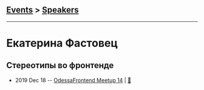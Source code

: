 ## [Events](../README.md) > [Speakers](../speakers.md)
---

# Екатерина Фастовец

## Стереотипы во фронтенде
- 2019 Dec 18 -- [OdessaFrontend Meetup 14](https://youtu.be/eLtHCZuglQ8)  | [:notebook:](https://odessafrontend.github.io/stereotypes/)  
